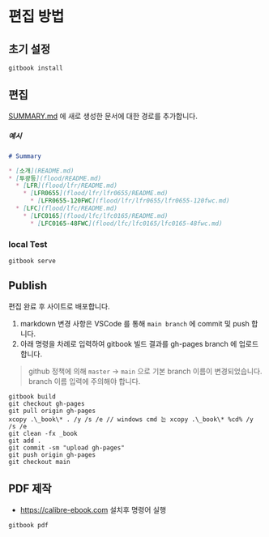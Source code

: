 # 편집 방법
## 초기 설정
```
gitbook install
```

## 편집
[SUMMARY.md](SUMMARY.md) 에 새로 생성한 문서에 대한 경로를 추가합니다.

##### 예시
```markdown
# Summary

* [소개](README.md)
* [투광등](flood/README.md)
  * [LFR](flood/lfr/README.md)
    * [LFR0655](flood/lfr/lfr0655/README.md)
      * [LFR0655-120FWC](flood/lfr/lfr0655/lfr0655-120fwc.md)
  * [LFC](flood/lfc/README.md)
    * [LFC0165](flood/lfc/lfc0165/README.md)
      * [LFC0165-48FWC](flood/lfc/lfc0165/lfc0165-48fwc.md)
```

### local Test
```
gitbook serve
```

## Publish
편집 완료 후 사이트로 배포합니다.

1. markdown 변경 사항은 VSCode 를 통해 `main branch` 에 commit 및 push 합니다.
1. 아래 명령을 차례로 입력하여 gitbook 빌드 결과를 gh-pages branch 에 업로드 합니다.

> github 정책에 의해 `master` → `main` 으로 기본 branch 이름이 변경되었습니다. branch 이름 입력에 주의해야 합니다.

```
gitbook build
git checkout gh-pages
git pull origin gh-pages
xcopy .\_book\* . /y /s /e // windows cmd 는 xcopy .\_book\* %cd% /y /s /e
git clean -fx _book
git add .
git commit -sm "upload gh-pages"
git push origin gh-pages
git checkout main
```

## PDF 제작
* https://calibre-ebook.com 설치후 명령어 실행
```
gitbook pdf
```
